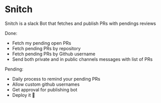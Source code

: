 # Snitch

Snitch is a slack Bot that fetches and publish PRs with pendings reviews

Done:
- Fetch my pending open PRs
- Fetch pending PRs by repository
- Fetch pending PRs by Github username
- Send both private and in public channels messages with list of PRs

Pending:
- Daily process to remind your pending PRs
- Allow custom github usernames
- Get approval for publishing bot
- Deploy it 🚀
